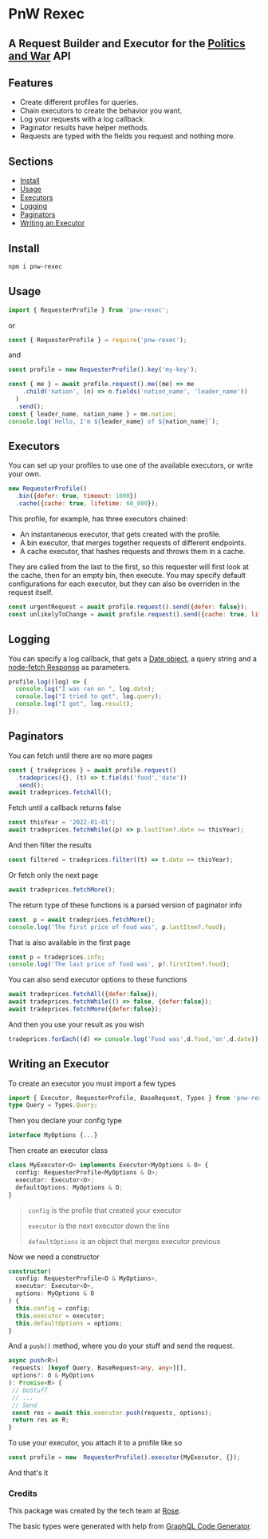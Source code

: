 # PnW Rexec
## A Request Builder and Executor for the [Politics and War](https://politicsandwar.com/) API

## Features

- Create different profiles for queries.
- Chain executors to create the behavior you want.
- Log your requests with a log callback.
- Paginator results have helper methods.
- Requests are typed with the fields you request and nothing more.

## Sections
- [Install](#install)
- [Usage](#usage)
- [Executors](#executors)
- [Logging](#logging)
- [Paginators](#paginators)
- [Writing an Executor](#writing-an-executor)

## Install
```sh
npm i pnw-rexec
```

## Usage
```js
import { RequesterProfile } from 'pnw-rexec';
```
or
```js
const { RequesterProfile } = require('pnw-rexec');
```
and
```js
const profile = new RequesterProfile().key('my-key');

const { me } = await profile.request().me((me) => me
    .child('nation', (n) => n.fields('nation_name', 'leader_name'))
  )
  .send();
const { leader_name, nation_name } = me.nation;
console.log(`Hello, I'm ${leader_name} of ${nation_name}`);
```

## Executors

You can set up your profiles to use one of the available executors, or write your own.
```js
new RequesterProfile()
  .bin({defer: true, timeout: 1000})
  .cache({cache: true, lifetime: 60_000});
```
This profile, for example, has three executors chained:
- An instantaneous executor, that gets created with the profile.
- A bin executor, that merges together requests of different endpoints.
- A cache executor, that hashes requests and throws them in a cache.

They are called from the last to the first, so this requester will first look at the cache, then for an empty bin, then execute.
You may specify default configurations for each executor, but they can also be overriden in the request itself.
```js
const urgentRequest = await profile.request().send({defer: false});
const unlikelyToChange = await profile.request().send({cache: true, lifetime: 7_200_000})
```
## Logging
You can specify a log callback, that gets a [Date object](https://developer.mozilla.org/docs/Web/JavaScript/Reference/Global_Objects/Date), a query string and a [node-fetch Response](https://www.npmjs.com/package/node-fetch#class-response) as parameters.
```ts
profile.log((log) => {
  console.log("I was ran on ", log.date);
  console.log("I tried to get", log.query);
  console.log("I got", log.result);
});
```

## Paginators
You can fetch until there are no more pages
```js
const { tradeprices } = await profile.request()
  .tradeprices({}, (t) => t.fields('food','date'))
  .send();
await tradeprices.fetchAll();
```
Fetch until a callback returns false
```js
const thisYear = '2022-01-01';
await tradeprices.fetchWhile((p) => p.lastItem?.date >= thisYear);
```
And then filter the results
```js
const filtered = tradeprices.filter((t) => t.date >= thisYear);
```
Or fetch only the next page
```js
await tradeprices.fetchMore();
```
The return type of these functions is a parsed version of paginator info
```js
const  p = await tradeprices.fetchMore();
console.log('The first price of food was', p.lastItem?.food);
```
That is also available in the first page
```js
const p = tradeprices.info;
console.log('The last price of food was', p?.firstItem?.food);
```
You can also send executor options to these functions
```js
await tradeprices.fetchAll({defer:false});
await tradeprices.fetchWhile(() => false, {defer:false});
await tradeprices.fetchMore({defer:false});
```
And then you use your result as you wish
```js
tradeprices.forEach((d) => console.log('Food was',d.food,'on',d.date));
```
## Writing an Executor
To create an executor you must import a few types
```ts
import { Executor, RequesterProfile, BaseRequest, Types } from 'pnw-rexec';
type Query = Types.Query;
```
Then you declare your config type
```ts
interface MyOptions {...}
```
Then create an executor class
```ts
class MyExecutor<O> implements Executor<MyOptions & O> {
  config: RequesterProfile<MyOptions & O>;
  executor: Executor<O>;
  defaultOptions: MyOptions & O;
}
```
>`config` is the profile that created your executor
>
>`executor` is the next executor down the line
>
>`defaultOptions` is an object that merges executor previous

Now we need a constructor
```ts
constructor(
  config: RequesterProfile<O & MyOptions>,
  executor: Executor<O>,
  options: MyOptions & O
) {
  this.config = config;
  this.executor = executor;
  this.defaultOptions = options;
}
 ```
 And a `push()` method, where you do your stuff and send the request.
 ```ts
async push<R>(
  requests: [keyof Query, BaseRequest<any, any>][],
  options?: O & MyOptions
): Promise<R> {
  // DoStuff
  // ...
  // Send
  const res = await this.executor.push(requests, options);
  return res as R;
}
```
To use your executor, you attach it to a profile like so
```ts
const profile = new  RequesterProfile().executor(MyExecutor, {});
```
And that's it
### Credits
This package was created by the tech team at [Rose](https://politicsandwar.com/alliance/id=790).

The basic types were generated with help from [GraphQL Code Generator](https://www.graphql-code-generator.com/).
